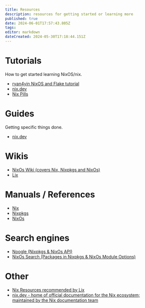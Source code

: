 ```yaml
---
title: Resources
description: resources for getting started or learning more
published: true
date: 2024-06-01T17:57:43.805Z
tags: 
editor: markdown
dateCreated: 2024-05-30T17:18:44.151Z
---
```


# Tutorials

How to get started learning NixOS/nix.

- [ryan4yin NixOS and Flake tutorial](https://nixos-and-flakes.thiscute.world)
- [nix.dev](https://nix.dev/tutorials/#tutorials)
- [Nix Pills](https://nixos.org/guides/nix-pills/)

# Guides

Getting specific things done.

- [nix.dev](https://nix.dev/guides/#guides)

# Wikis

- [NixOs Wiki (covers Nix, Nixpkgs and NixOs)](https://wiki.nixos.org/wiki/NixOS_Wiki)
- [Lix](https://wiki.lix.systems/)

# Manuals / References

- [Nix](https://nix.dev/reference/nix-manual)
- [Nixpkgs](https://nixos.org/manual/nixpkgs/stable/)
- [NixOs](https://nixos.org/manual/nixos/stable/)

# Search engines

- [Noogle (Nixpkgs & NixOs API)](https://noogle.dev/)
- [NixOs Search (Packages in Nixpkgs & NixOs Module Options)](https://search.nixos.org/packages)

# Other

- [Nix Resources recommended by Lix](https://lix.systems/resources/)
- [nix.dev - home of official documentation for the Nix ecosystem; maintained by the Nix documentation team](https://nix.dev)